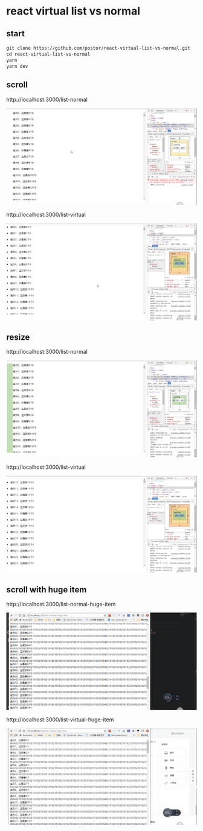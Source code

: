 # react virtual list vs normal

## start

```
git clone https://github.com/postor/react-virtual-list-vs-normal.git
cd react-virtual-list-vs-normal
yarn
yarn dev
```

## scroll

http://localhost:3000/list-normal

![screenshot](./static/images/normal-scroll.gif)

http://localhost:3000/list-virtual

![screenshot](./static/images/virtual-scroll.gif)


## resize

http://localhost:3000/list-normal

![screenshot](./static/images/normal-resize.gif)

http://localhost:3000/list-virtual

![screenshot](./static/images/virtual-resize.gif)


## scroll with huge item

http://localhost:3000/list-normal-huge-item

![screenshot](./static/images/normal-scroll-huge-item.gif)

http://localhost:3000/list-virtual-huge-item


![screenshot](./static/images/virtual-scroll-huge-item.gif)

